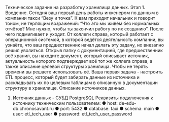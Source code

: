 Техническое задание на разработку
хранилища данных. Этап 1.
Введение.
Сегодня ваш первый день работы инженером по данным в компании такси
“Везу и точка”. К вам приходит начальник и говорит тоном, не терпящим возражений:
“Что это мы живём без нормальных отчётов? Мне нужно, чтобы ты закончил работу
по их созданию”. После чего подмигивает и уходит. От коллеги справа, который
работает с операционной системой, в которой ведётся деятельность компании, вы
узнаёте, что ваш предшественник начал делать эту задачу, но внезапно решил
уволиться.
Открыв папку с документацией, где предшественник всё хранил, вы находите
документ, который описывает источник, актуальность которого подтверждает всё тот
же коллега справа, а также описание целевой структуры хранилища. Чтобы не терять
времени вы решаете использовать её.
Ваша первая задача - настроить ETL процесс, который будет забирать данные
из источника и раскладывать их по целевым таблицам в описанную в документации
структуру в хранилище.
Описание источников данных.
1. Источник данных - СУБД PostgreSQL
Реквизиты подключения к источнику техническим пользователем:
●
host: de-edu-db.chronosavant.ru
●
port: 5432
●
database: taxi
●
schema: main
●
user: etl_tech_user
●
password: etl_tech_user_password
